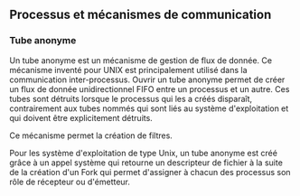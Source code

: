 ## Processus et mécanismes de communication

### Tube anonyme

Un tube anonyme est un mécanisme de gestion de flux de donnée. Ce mécanisme inventé pour UNIX est
principalement utilisé dans la communication inter-processus. Ouvrir un tube anonyme permet de créer
un flux de donnée unidirectionnel FIFO entre un processus et un autre. Ces tubes sont détruits
lorsque le processus qui les a créés disparaît, contrairement aux tubes nommés qui sont liés au
système d'exploitation et qui doivent être explicitement détruits.

Ce mécanisme permet la création de filtres.

Pour les système d'exploitation de type Unix, un tube anonyme est créé grâce à un appel système qui
retourne un descripteur de fichier à la suite de la création d'un Fork qui permet d'assigner à
chacun des processus son rôle de récepteur ou d'émetteur.
